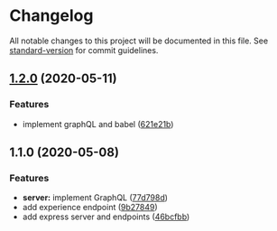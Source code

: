 # Changelog

All notable changes to this project will be documented in this file. See [standard-version](https://github.com/conventional-changelog/standard-version) for commit guidelines.

## [1.2.0](https://github.com/youssef103/sandra/compare/v1.1.0...v1.2.0) (2020-05-11)


### Features

* implement graphQL and babel ([621e21b](https://github.com/youssef103/sandra/commit/621e21b91519ec1d3a39145a98aaeb457a9a8bf3))

## 1.1.0 (2020-05-08)


### Features

* **server:** implement GraphQL ([77d798d](https://github.com/youssef103/sandra/commit/77d798d654a3cd58b41961702f0fa27bb967a432))
* add experience endpoint ([9b27849](https://github.com/youssef103/sandra/commit/9b27849a86f52a895e8a9ba0ffb017f308e591a5))
* add express server and endpoints ([46bcfbb](https://github.com/youssef103/sandra/commit/46bcfbbcd28827f1594dfc404c63523198dde2c6))
